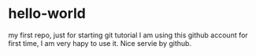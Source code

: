 # hello-world
my first repo, just for starting git tutorial
I am using this github account for first time, I am very hapy to use it.
Nice servie by github.
